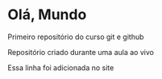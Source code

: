 # Olá, Mundo
 Primeiro repositório do curso git e github

Repositório criado durante uma aula ao vivo

Essa linha foi adicionada no site
